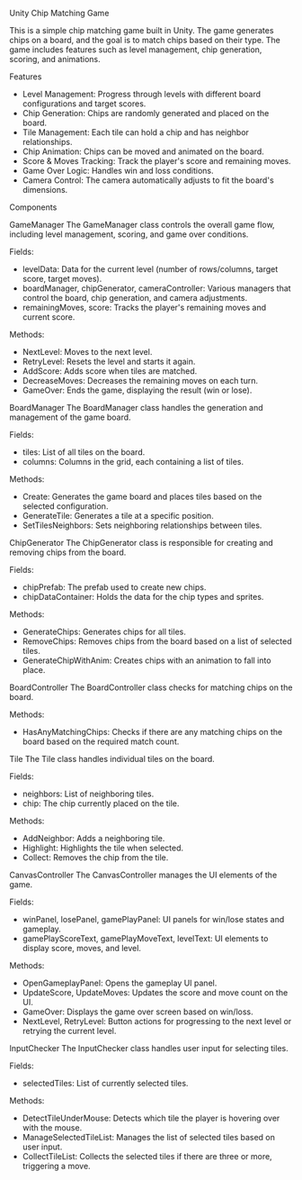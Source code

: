 
Unity Chip Matching Game

This is a simple chip matching game built in Unity. The game generates chips on a board, and the goal is to match chips based on their type. The game includes features such as level management, chip generation, scoring, and animations.

Features

- Level Management: Progress through levels with different board configurations and target scores.
- Chip Generation: Chips are randomly generated and placed on the board.
- Tile Management: Each tile can hold a chip and has neighbor relationships.
- Chip Animation: Chips can be moved and animated on the board.
- Score & Moves Tracking: Track the player's score and remaining moves.
- Game Over Logic: Handles win and loss conditions.
- Camera Control: The camera automatically adjusts to fit the board's dimensions.

Components

GameManager
The GameManager class controls the overall game flow, including level management, scoring, and game over conditions.

Fields:
- levelData: Data for the current level (number of rows/columns, target score, target moves).
- boardManager, chipGenerator, cameraController: Various managers that control the board, chip generation, and camera adjustments.
- remainingMoves, score: Tracks the player's remaining moves and current score.

Methods:
- NextLevel: Moves to the next level.
- RetryLevel: Resets the level and starts it again.
- AddScore: Adds score when tiles are matched.
- DecreaseMoves: Decreases the remaining moves on each turn.
- GameOver: Ends the game, displaying the result (win or lose).

BoardManager
The BoardManager class handles the generation and management of the game board.

Fields:
- tiles: List of all tiles on the board.
- columns: Columns in the grid, each containing a list of tiles.

Methods:
- Create: Generates the game board and places tiles based on the selected configuration.
- GenerateTile: Generates a tile at a specific position.
- SetTilesNeighbors: Sets neighboring relationships between tiles.

ChipGenerator
The ChipGenerator class is responsible for creating and removing chips from the board.

Fields:
- chipPrefab: The prefab used to create new chips.
- chipDataContainer: Holds the data for the chip types and sprites.

Methods:
- GenerateChips: Generates chips for all tiles.
- RemoveChips: Removes chips from the board based on a list of selected tiles.
- GenerateChipWithAnim: Creates chips with an animation to fall into place.

BoardController
The BoardController class checks for matching chips on the board.

Methods:
- HasAnyMatchingChips: Checks if there are any matching chips on the board based on the required match count.

Tile
The Tile class handles individual tiles on the board.

Fields:
- neighbors: List of neighboring tiles.
- chip: The chip currently placed on the tile.

Methods:
- AddNeighbor: Adds a neighboring tile.
- Highlight: Highlights the tile when selected.
- Collect: Removes the chip from the tile.

CanvasController
The CanvasController manages the UI elements of the game.

Fields:
- winPanel, losePanel, gamePlayPanel: UI panels for win/lose states and gameplay.
- gamePlayScoreText, gamePlayMoveText, levelText: UI elements to display score, moves, and level.

Methods:
- OpenGameplayPanel: Opens the gameplay UI panel.
- UpdateScore, UpdateMoves: Updates the score and move count on the UI.
- GameOver: Displays the game over screen based on win/loss.
- NextLevel, RetryLevel: Button actions for progressing to the next level or retrying the current level.

InputChecker
The InputChecker class handles user input for selecting tiles.

Fields:
- selectedTiles: List of currently selected tiles.

Methods:
- DetectTileUnderMouse: Detects which tile the player is hovering over with the mouse.
- ManageSelectedTileList: Manages the list of selected tiles based on user input.
- CollectTileList: Collects the selected tiles if there are three or more, triggering a move.
